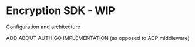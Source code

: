 # Encryption SDK - WIP

Configuration and architecture

ADD ABOUT AUTH GO IMPLEMENTATION (as opposed to ACP middleware)


